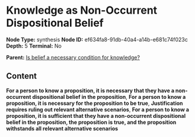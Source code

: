 # Knowledge as Non-Occurrent Dispositional Belief

**Node Type:** synthesis
**Node ID:** ef634fa8-91db-40a4-a14b-e681c74f023c
**Depth:** 5
**Terminal:** No

**Parent:** [Is belief a necessary condition for knowledge?](is-belief-a-necessary-condition-for-knowledge-antithesis-0d6abc8e-4ee9-4703-99ec-5cfbb7bc8199.md)

## Content

**For a person to know a proposition, it is necessary that they have a non-occurrent dispositional belief in the proposition**, **For a person to know a proposition, it is necessary for the proposition to be true**, **Justification requires ruling out relevant alternative scenarios**, **For a person to know a proposition, it is sufficient that they have a non-occurrent dispositional belief in the proposition, the proposition is true, and the proposition withstands all relevant alternative scenarios**
